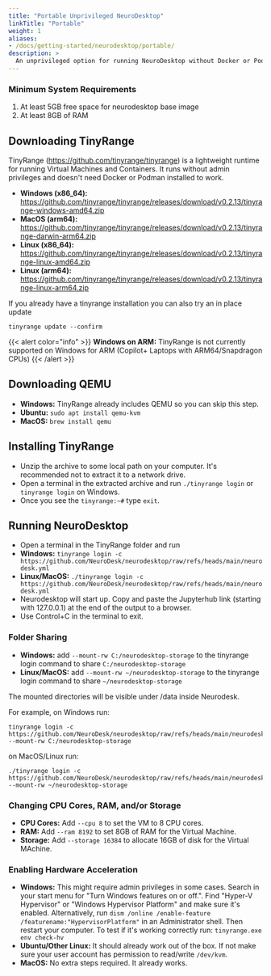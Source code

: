 ```yaml
---
title: "Portable Unprivileged NeuroDesktop"
linkTitle: "Portable"
weight: 1
aliases:
- /docs/getting-started/neurodesktop/portable/
description: >
  An unprivileged option for running NeuroDesktop without Docker or Podman.
---
```


### Minimum System Requirements

1. At least 5GB free space for neurodesktop base image
2. At least 8GB of RAM

## Downloading TinyRange

TinyRange (https://github.com/tinyrange/tinyrange) is a lightweight runtime for running Virtual Machines and Containers. It runs without admin privileges and doesn't need Docker or Podman installed to work.

- **Windows (x86_64):** https://github.com/tinyrange/tinyrange/releases/download/v0.2.13/tinyrange-windows-amd64.zip
- **MacOS (arm64):** https://github.com/tinyrange/tinyrange/releases/download/v0.2.13/tinyrange-darwin-arm64.zip
- **Linux (x86_64):** https://github.com/tinyrange/tinyrange/releases/download/v0.2.13/tinyrange-linux-amd64.zip
- **Linux (arm64):** https://github.com/tinyrange/tinyrange/releases/download/v0.2.13/tinyrange-linux-arm64.zip

If you already have a tinyrange installation you can also try an in place update
```
tinyrange update --confirm
```

{{< alert color="info" >}}
**Windows on ARM:** TinyRange is not currently supported on Windows for ARM (Copilot+ Laptops with ARM64/Snapdragon CPUs)
{{< /alert >}}

## Downloading QEMU

- **Windows:** TinyRange already includes QEMU so you can skip this step.
- **Ubuntu:** `sudo apt install qemu-kvm`
- **MacOS:** `brew install qemu`

## Installing TinyRange

- Unzip the archive to some local path on your computer. It's recommended not to extract it to a network drive.
- Open a terminal in the extracted archive and run `./tinyrange login` or `tinyrange login` on Windows.
- Once you see the `tinyrange:~#` type `exit`.

## Running NeuroDesktop

- Open a terminal in the TinyRange folder and run
- **Windows:** `tinyrange login -c https://github.com/NeuroDesk/neurodesktop/raw/refs/heads/main/neurodesk.yml` 
- **Linux/MacOS:** `./tinyrange login -c https://github.com/NeuroDesk/neurodesktop/raw/refs/heads/main/neurodesk.yml`
- Neurodesktop will start up. Copy and paste the Jupyterhub link (starting with 127.0.0.1) at the end of the output to a browser.
- Use Control+C in the terminal to exit.

### Folder Sharing

- **Windows:** add `--mount-rw C:/neurodesktop-storage` to the tinyrange login command to share `C:/neurodesktop-storage`
- **Linux/MacOS:** add `--mount-rw ~/neurodesktop-storage` to the tinyrange login command  to share `~/neurodesktop-storage`

The mounted directories will be visible under /data inside Neurodesk. 

For example, on Windows run:
```
tinyrange login -c https://github.com/NeuroDesk/neurodesktop/raw/refs/heads/main/neurodesk.yml --mount-rw C:/neurodesktop-storage
```

on MacOS/Linux run:
```
./tinyrange login -c https://github.com/NeuroDesk/neurodesktop/raw/refs/heads/main/neurodesk.yml --mount-rw ~/neurodesktop-storage
```

### Changing CPU Cores, RAM, and/or Storage

- **CPU Cores:** Add `--cpu 8` to set the VM to 8 CPU cores.
- **RAM:** Add `--ram 8192` to set 8GB of RAM for the Virtual Machine.
- **Storage:** Add `--storage 16384` to allocate 16GB of disk for the Virtual MAchine.

### Enabling Hardware Acceleration

- **Windows:** This might require admin privileges in some cases. Search in your start menu for "Turn Windows features on or off.". Find "Hyper-V Hypervisor" or "Windows Hypervisor Platform" and make sure it's enabled. Alternatively, run `dism /online /enable-feature /featurename:"HypervisorPlatform"` in an Administrator shell. Then restart your computer. To test if it's working correctly run: `tinyrange.exe env check-hv`
- **Ubuntu/Other Linux:** It should already work out of the box. If not make sure your user account has permission to read/write `/dev/kvm`.
- **MacOS:** No extra steps required. It already works.

